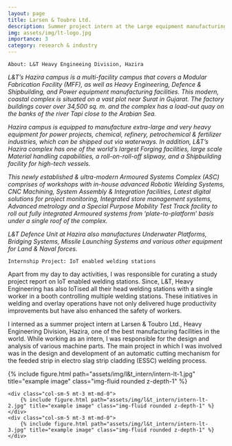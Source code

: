 ```yaml
---
layout: page
title: Larsen & Toubro Ltd.
description: Summer project intern at the Large equipment manufacturing facility, HZMC.
img: assets/img/lt-logo.jpg
importance: 3
category: research & industry
---
```



    About: L&T Heavy Engineeing Division, Hazira


*L&T’s Hazira campus is a multi-facility campus that covers a Modular Fabrication Facility (MFF), as well as Heavy Engineering, Defence & Shipbuilding, and Power equipment manufacturing facilities. This modern, coastal complex is situated on a vast plot near Surat in Gujarat. The factory buildings cover over 34,500 sq. m. and the complex has a load-out quay on the banks of the river Tapi close to the Arabian Sea.*

*Hazira campus is equipped to manufacture extra-large and very heavy equipment for power projects, chemical, refinery, petrochemical & fertilizer industries, which can be shipped out via waterways.*
*In addition, L&T’s Hazira complex has one of the world’s largest Forging facilities, large scale Material handling capabilities, a roll-on-roll-off slipway, and a Shipbuilding facility for high-tech vessels.*

*This newly established & ultra-modern Armoured Systems Complex (ASC) comprises of workshops with in-house advanced Robotic Welding Systems, CNC Machining, System Assembly & Integration facilities, Latest digital solutions for project monitoring, Integrated store management systems, Advanced metrology and a Special Purpose Mobility Test Track facility to roll out fully integrated Armoured systems from ‘plate-to-platform’ basis under a single roof of the complex.*

*L&T Defence Unit at Hazira also manufactures Underwater Platforms, Bridging Systems, Missile Launching Systems and various other equipment for Land & Naval forces.*

    Internship Project: IoT enabled welding stations

Apart from my day to day activities, I was responsible for curating a study project report on IoT enabled welding stations. Since, L&T, Heavy Engineering has also IoTised all their head welding stations with a single worker in a booth controlling multiple welding stations. These initiatives in welding and overlay operations have not only delivered huge productivity improvements but have also enhanced the safety of workers.

I interned as a summer project intern at Larsen & Toubro Ltd., Heavy Engineering Division, Hazira, one of the best manufacturing facilities in the world. While working as an intern, I was responsible for the design and analysis of various machine parts. The main project in which I was involved was in the design and development of an automatic cutting mechanism for the feeded strip in electro slag strip cladding (ESSC) welding process.


<div class="row">
    <div class="col-sm-5 mt-3 mt-md-0">
        {% include figure.html path="assets/img/l&t_intern/intern-lt-1.jpg" title="example image" class="img-fluid rounded z-depth-1" %}
    </div>
    <div class="col-sm-5 mt-3 mt-md-0">
    </div>

    <div class="col-sm-5 mt-3 mt-md-0">
        {% include figure.html path="assets/img/l&t_intern/intern-lt-2.jpg" title="example image" class="img-fluid rounded z-depth-1" %}
    </div>
    <div class="col-sm-5 mt-3 mt-md-0">
        {% include figure.html path="assets/img/l&t_intern/intern-lt-3.jpg" title="example image" class="img-fluid rounded z-depth-1" %}
    </div>
</div>

